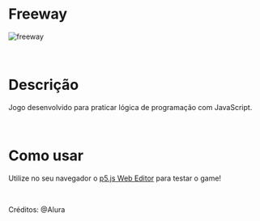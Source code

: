 # Freeway

![freeway](https://user-images.githubusercontent.com/113216494/199070948-7e28c26e-b2b1-483c-86e4-8fca209669a2.png)

<br>

# Descrição 
Jogo desenvolvido para praticar lógica de programação com JavaScript. 

<br>

# Como usar
Utilize no seu navegador o <a href="https://editor.p5js.org/">p5.js Web Editor</a> para testar o game!

<br>

Créditos: @Alura
